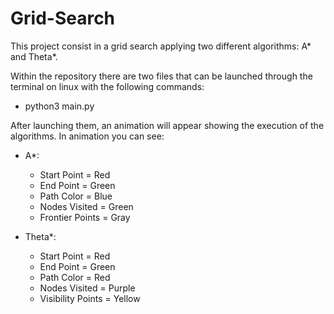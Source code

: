 # Grid-Search
This project consist in a grid search applying two different algorithms: A* and Theta*.

Within the repository there are two files that can be launched through the terminal on linux with the following commands: 
- python3 main.py

After launching them, an animation will appear showing the execution of the algorithms.
In animation you can see:
- A*:
  - Start Point = Red
  - End Point = Green
  - Path Color = Blue
  - Nodes Visited = Green
  - Frontier Points = Gray

- Theta*:
  - Start Point = Red
  - End Point = Green   
  - Path Color = Red
  - Nodes Visited = Purple
  - Visibility Points = Yellow
